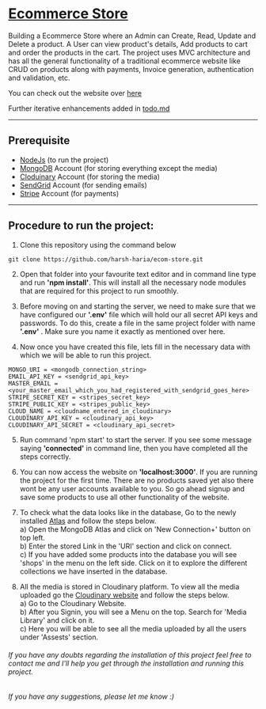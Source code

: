 # [Ecommerce Store](https://turfoff.com)

Building a Ecommerce Store where an Admin can Create, Read, Update and Delete a product. A User can view product's details, Add products to cart and order the products in the cart. The project uses MVC architecture and has all the general functionality of a traditional ecommerce website like CRUD on products along with payments, Invoice generation, authentication and validation, etc.

You can check out the website over [here](https://smartshopecomm.herokuapp.com/)

Further iterative enhancements added in [todo.md](https://github.com/harsh-haria/ecom-store/blob/master/todo.md)

---

## Prerequisite

- [NodeJs](https://nodejs.org/en/) (to run the project)
- [MongoDB](https://account.mongodb.com/account/login) Account (for storing everything except the media)
- [Cloduinary](https://cloudinary.com/) Account (for storing the media)
- [SendGrid](https://sendgrid.com/) Account (for sending emails)
- [Stripe](https://stripe.com/en-in) Account (for payments)

---

## Procedure to run the project:

1. Clone this repository using the command below

```
git clone https://github.com/harsh-haria/ecom-store.git
```

2. Open that folder into your favourite text editor and in command line type and run **'npm install'**. This will install all the necessary node modules that are required for this project to run smoothly.<br>

3. Before moving on and starting the server, we need to make sure that we have configured our **'.env'** file which will hold our all secret API keys and passwords. To do this, create a file in the same project folder with name **'.env'** . Make sure you name it exactly as mentioned over here.

4. Now once you have created this file, lets fill in the necessary data with which we will be able to run this project.

```
MONGO_URI = <mongodb_connection_string>
EMAIL_API_KEY = <sendgrid_api_key>
MASTER_EMAIL = <your_master_email_which_you_had_registered_with_sendgrid_goes_here>
STRIPE_SECRET_KEY = <stripes_secret_key>
STRIPE_PUBLIC_KEY = <stripes_public_key>
CLOUD_NAME = <cloudname_entered_in_cloudinary>
CLOUDINARY_API_KEY = <cloudinary_api_key>
CLOUDINARY_API_SECRET = <cloudinary_api_secret>
```

5. Run command 'npm start' to start the server. If you see some message saying **'connected'** in command line, then you have completed all the steps correctly.

6. You can now access the website on **'localhost:3000'**. If you are running the project for the first time. There are no products saved yet also there wont be any user accounts available to you. So go ahead signup and save some products to use all other functionality of the website. <br>

7. To check what the data looks like in the database, Go to the newly installed [Atlas](https://www.mongodb.com/atlas/database) and follow the steps below.<br>
   a) Open the MongoDB Atlas and click on 'New Connection+' button on top left.<br>
   b) Enter the stored Link in the 'URI' section and click on connect.<br>
   c) If you have added some products into the database you will see 'shops' in the menu on the left side. Click on it to explore the different collections we have inserted in the database.<br>

8. All the media is stored in Cloudinary platform. To view all the media uploaded go the [Cloudinary website](https://cloudinary.com/) and follow the steps below.<br>
   a) Go to the Cloudinary Website.<br>
   b) After you Signin, you will see a Menu on the top. Search for 'Media Library' and click on it.<br>
   c) Here you will be able to see all the media uploaded by all the users under 'Assests' section.<br>

###### If you have any doubts regarding the installation of this project feel free to contact me and I'll help you get through the installation and running this project.

###### If you have any suggestions, please let me know :)
